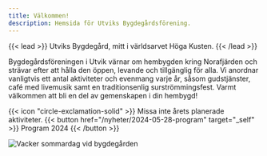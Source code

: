 ```yaml
---
title: Välkommen!
description: Hemsida för Utviks Bygdegårdsförening.
---
```


{{< lead >}}
Utviks Bygdegård, mitt i världsarvet Höga Kusten.
{{< /lead >}}

Bygdegårdsföreningen i Utvik värnar om hembygden kring Norafjärden och strävar efter att hålla den öppen, levande och tillgänglig för alla. Vi anordnar vanligtvis ett antal aktiviteter och evenmang varje år, såsom gudstjänster, café med livemusik samt en traditionsenlig surströmmingsfest. Varmt välkommen att bli en del av gemenskapen i din hembygd!

<div class="flex px-4 py-2 mb-8 text-base rounded-md bg-primary-100 dark:bg-primary-900">
  <span class="flex items-center pe-3 text-primary-400">
    {{< icon "circle-exclamation-solid" >}}
  </span>
  <span class="flex items-center justify-between grow dark:text-neutral-300">
    <span class="prose dark:prose-invert">Missa inte årets planerade aktiviteter.</span>
    {{< button href="/nyheter/2024-05-28-program" target="_self" >}}
    Program 2024
    {{< /button >}}
  </span>
</div>

![Vacker sommardag vid bygdegården](images/skolan_small.jpg "Utviks bygdegård, belägen vid Norafjärden i världsarvet Höga Kusten.")
